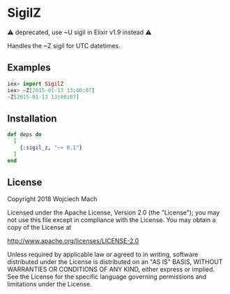 # SigilZ

:warning: deprecated, use ~U sigil in Elixir v1.9 instead :warning:

Handles the ~Z sigil for UTC datetimes.

## Examples

```elixir
iex> import SigilZ
iex> ~Z[2015-01-13 13:00:07]
~Z[2015-01-13 13:00:07]
```

## Installation

```elixir
def deps do
  [
    {:sigil_z, "~> 0.1"}
  ]
end
```

## License

Copyright 2018 Wojciech Mach

Licensed under the Apache License, Version 2.0 (the "License"); you may not use this file except in compliance with the License. You may obtain a copy of the License at

http://www.apache.org/licenses/LICENSE-2.0

Unless required by applicable law or agreed to in writing, software distributed under the License is distributed on an "AS IS" BASIS, WITHOUT WARRANTIES OR CONDITIONS OF ANY KIND, either express or implied. See the License for the specific language governing permissions and limitations under the License.
